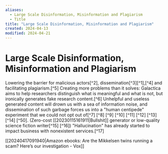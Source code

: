 ```yaml
---
aliases:
  - Large Scale Disinformation, Misinformation and Plagiarism
  - Title
title: "Large Scale Disinformation, Misinformation and Plagiarism"
created: 2024-04-13
modified: 2024-04-21
---
```


# Large Scale Disinformation, Misinformation and Plagiarism

Lowering the barrier for malicious actors[^2], dissemination[^3][^1],[^4] and facilitating plagiarism.[^5]
Creating more problems than it solves: Galactica aims to help researchers distinguish what is meaningful and what is not, but ironically generates fake research content.[^6]
Unhelpful and useless generated content will drown us with a sea of information noise, and dissemination of such garbage forces us into a "human centipede" experiment that we could not opt out of[^7] [^8] [^9] [^10] [^11] [^12] [^13][^14] [^50]. (Zero-cost [[20230115161911|Bullshit]] generator or low-quality science fiction writer[^15] [^16])
"Hallucination" has already started to impact business with nonexistent services.[^17]

[[20240417091940|Amazon ebooks: Are the Mikkelsen twins running a scam? Here’s our investigation - Vox]]